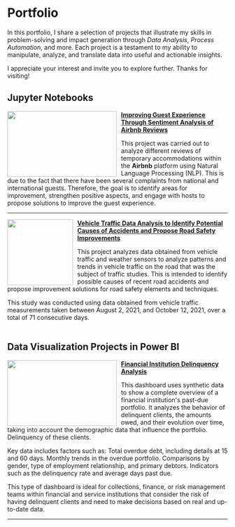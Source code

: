 # Portfolio

In this portfolio, I share a selection of projects that illustrate my skills in problem-solving and impact generation through *Data Analysis*, *Process Automation*, and more. Each project is a testament to my ability to manipulate, analyze, and translate data into useful and actionable insights.

I appreciate your interest and invite you to explore further. Thanks for visiting!


## Jupyter Notebooks
<img style="margin-right: 10px;" align="left" width="250" height="150" src="https://github.com/user-attachments/assets/745d3055-36a5-4a3e-9741-8ea364b179dd"> **[Improving Guest Experience Through Sentiment Analysis of Airbnb Reviews](https://github.com/carlos-calderon-cabezas/airbnb-sentiment-analysis)**

This project was carried out to analyze different reviews of temporary accommodations within the **Airbnb** platform using Natural Language Processing (NLP). This is due to the fact that there have been several complaints from national and international guests. Therefore, the goal is to identify areas for improvement, strengthen positive aspects, and engage with hosts to propose solutions to improve the guest experience.

___

<img style="margin-right: 10px;" align="left" height="150" src="https://github.com/user-attachments/assets/1fd36ede-dd41-44c8-b17e-f85cab56f977"> **[Vehicle Traffic Data Analysis to Identify Potential Causes of Accidents and Propose Road Safety Improvements](https://github.com/carlos-calderon-cabezas/traffic-analysis)**

This project analyzes data obtained from vehicle traffic and weather sensors to analyze patterns and trends in vehicle traffic on the road that was the subject of traffic studies. This is intended to identify possible causes of recent road accidents and propose improvement solutions for road safety elements and techniques.

This study was conducted using data obtained from vehicle traffic measurements taken between August 2, 2021, and October 12, 2021, over a total of 71 consecutive days. <br><br>

## Data Visualization Projects in Power BI

<img style="margin-right: 10px;" align="left" width="250" height="150" src="https://i.imgur.com/XESRE22.png"> **[Financial Institution Delinquency Analysis](https://app.powerbi.com/view?r=eyJrIjoiZmJkYTFjNmYtZmU3YS00Mzc4LTk4MmMtMmQ3ZDIwZmFlNmIxIiwidCI6IjlmMTE5OTYyLThjNjItNDMxYy1hOGVmLWU3ZTBhNDJkMTFmYyIsImMiOjR9)**

This dashboard uses synthetic data to show a complete overview of a financial institution's past-due portfolio. It analyzes the behavior of delinquent clients, the amounts owed, and their evolution over time, taking into account the demographic data that influence the portfolio. Delinquency of these clients.

Key data includes factors such as: Total overdue debt, including details at 15 and 60 days. Monthly trends in the overdue portfolio. Comparisons by gender, type of employment relationship, and primary debtors. Indicators such as the delinquency rate and average days past due.

This type of dashboard is ideal for collections, finance, or risk management teams within financial and service institutions that consider the risk of having delinquent clients and need to make decisions based on real and up-to-date data.

___